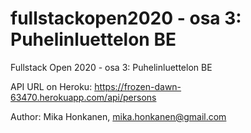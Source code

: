 # fullstackopen2020 - osa 3: Puhelinluettelon BE
Fullstack Open 2020 - osa 3: Puhelinluettelon BE

API URL on Heroku: https://frozen-dawn-63470.herokuapp.com/api/persons

Author: Mika Honkanen, mika.honkanen@gmail.com